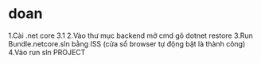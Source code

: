 # doan

1.Cài .net core 3.1
2.Vào thư mục backend mở cmd gõ dotnet restore
3.Run Bundle.netcore.sln bằng ISS (cửa sổ browser tự động bật là thành công)
4.Vào run sln PROJECT